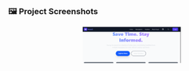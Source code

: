 <h3>🖼 Project Screenshots</h3>

<p align="center">
  <img src="Screenshot 2025-08-22 161020.png" width="200">

</p>
